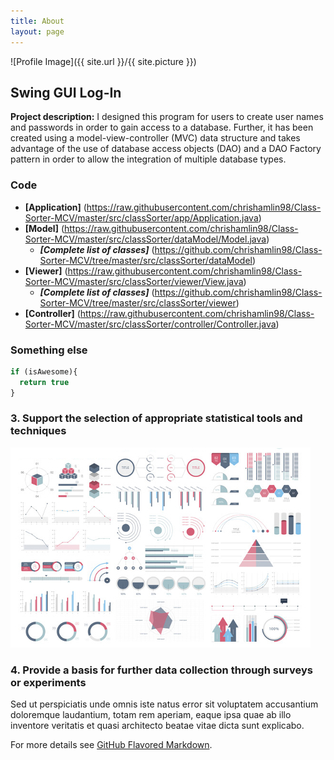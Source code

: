 ```yaml
---
title: About
layout: page
---
```

![Profile Image]({{ site.url }}/{{ site.picture }})

## Swing GUI Log-In

**Project description:** I designed this program for users to create user names and passwords in order to gain access to a database.  Further, it has been created using a model-view-controller (MVC) data structure and takes advantage of the use of database access objects (DAO) and a DAO Factory pattern in order to allow the integration of multiple database types.

### Code

* **[Application]** (https://raw.githubusercontent.com/chrishamlin98/Class-Sorter-MCV/master/src/classSorter/app/Application.java)
* **[Model]** (https://raw.githubusercontent.com/chrishamlin98/Class-Sorter-MCV/master/src/classSorter/dataModel/Model.java)
   * _**[Complete list of classes]**_ (https://github.com/chrishamlin98/Class-Sorter-MCV/tree/master/src/classSorter/dataModel)
* **[Viewer]** (https://raw.githubusercontent.com/chrishamlin98/Class-Sorter-MCV/master/src/classSorter/viewer/View.java)
   * _**[Complete list of classes]**_ (https://github.com/chrishamlin98/Class-Sorter-MCV/tree/master/src/classSorter/viewer)
* **[Controller]** (https://raw.githubusercontent.com/chrishamlin98/Class-Sorter-MCV/master/src/classSorter/controller/Controller.java)

### Something else

```javascript
if (isAwesome){
  return true
}
```

### 3. Support the selection of appropriate statistical tools and techniques

![Image of Stat Tools](https://github.com/chrishamlin98/chrishamlin98.github.io/blob/master/assets/images/dummy_thumbnail.jpg?raw=true)

### 4. Provide a basis for further data collection through surveys or experiments

Sed ut perspiciatis unde omnis iste natus error sit voluptatem accusantium doloremque laudantium, totam rem aperiam, eaque ipsa quae ab illo inventore veritatis et quasi architecto beatae vitae dicta sunt explicabo.

For more details see [GitHub Flavored Markdown](https://guides.github.com/features/mastering-markdown/).
